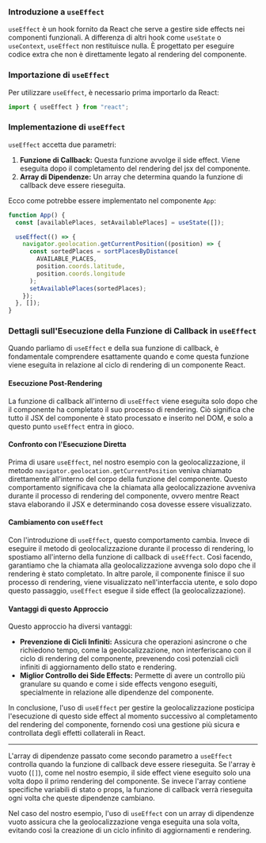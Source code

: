 ### Introduzione a `useEffect`

`useEffect` è un hook fornito da React che serve a gestire side effects nei componenti funzionali. A differenza di altri hook come `useState` o `useContext`, `useEffect` non restituisce nulla. È progettato per eseguire codice extra che non è direttamente legato al rendering del componente.

### Importazione di `useEffect`

Per utilizzare `useEffect`, è necessario prima importarlo da React:

```javascript
import { useEffect } from "react";
```

### Implementazione di `useEffect`

`useEffect` accetta due parametri:

1. **Funzione di Callback:** Questa funzione avvolge il side effect. Viene eseguita dopo il completamento del rendering del jsx del componente.
2. **Array di Dipendenze:** Un array che determina quando la funzione di callback deve essere rieseguita.

Ecco come potrebbe essere implementato nel componente `App`:

```javascript
function App() {
  const [availablePlaces, setAvailablePlaces] = useState([]);

  useEffect(() => {
    navigator.geolocation.getCurrentPosition((position) => {
      const sortedPlaces = sortPlacesByDistance(
        AVAILABLE_PLACES,
        position.coords.latitude,
        position.coords.longitude
      );
      setAvailablePlaces(sortedPlaces);
    });
  }, []);
}
```

### Dettagli sull'Esecuzione della Funzione di Callback in `useEffect`

Quando parliamo di `useEffect` e della sua funzione di callback, è fondamentale comprendere esattamente quando e come questa funzione viene eseguita in relazione al ciclo di rendering di un componente React.

#### Esecuzione Post-Rendering

La funzione di callback all'interno di `useEffect` viene eseguita solo dopo che il componente ha completato il suo processo di rendering. Ciò significa che tutto il JSX del componente è stato processato e inserito nel DOM, e solo a questo punto `useEffect` entra in gioco.

#### Confronto con l'Esecuzione Diretta

Prima di usare `useEffect`, nel nostro esempio con la geolocalizzazione, il metodo `navigator.geolocation.getCurrentPosition` veniva chiamato direttamente all'interno del corpo della funzione del componente. Questo comportamento significava che la chiamata alla geolocalizzazione avveniva durante il processo di rendering del componente, ovvero mentre React stava elaborando il JSX e determinando cosa dovesse essere visualizzato.

#### Cambiamento con `useEffect`

Con l'introduzione di `useEffect`, questo comportamento cambia. Invece di eseguire il metodo di geolocalizzazione durante il processo di rendering, lo spostiamo all'interno della funzione di callback di `useEffect`. Così facendo, garantiamo che la chiamata alla geolocalizzazione avvenga solo dopo che il rendering è stato completato. In altre parole, il componente finisce il suo processo di rendering, viene visualizzato nell'interfaccia utente, e solo dopo questo passaggio, `useEffect` esegue il side effect (la geolocalizzazione).

#### Vantaggi di questo Approccio

Questo approccio ha diversi vantaggi:

- **Prevenzione di Cicli Infiniti:** Assicura che operazioni asincrone o che richiedono tempo, come la geolocalizzazione, non interferiscano con il ciclo di rendering del componente, prevenendo così potenziali cicli infiniti di aggiornamento dello stato e rendering.
- **Miglior Controllo dei Side Effects:** Permette di avere un controllo più granulare su quando e come i side effects vengono eseguiti, specialmente in relazione alle dipendenze del componente.

In conclusione, l'uso di `useEffect` per gestire la geolocalizzazione posticipa l'esecuzione di questo side effect al momento successivo al completamento del rendering del componente, fornendo così una gestione più sicura e controllata degli effetti collaterali in React.

---

L'array di dipendenze passato come secondo parametro a `useEffect` controlla quando la funzione di callback deve essere rieseguita. Se l'array è vuoto (`[]`), come nel nostro esempio, il side effect viene eseguito solo una volta dopo il primo rendering del componente. Se invece l'array contiene specifiche variabili di stato o props, la funzione di callback verrà rieseguita ogni volta che queste dipendenze cambiano.

Nel caso del nostro esempio, l'uso di `useEffect` con un array di dipendenze vuoto assicura che la geolocalizzazione venga eseguita una sola volta, evitando così la creazione di un ciclo infinito di aggiornamenti e rendering.
